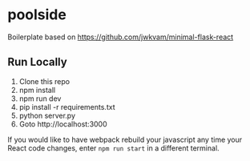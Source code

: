 # poolside

Boilerplate based on https://github.com/jwkvam/minimal-flask-react

## Run Locally

1. Clone this repo
2. npm install
3. npm run dev
4. pip install -r requirements.txt
5. python server.py
6. Goto http://localhost:3000

If you would like to have webpack rebuild your javascript any time your React code changes, enter `npm run start` in a different terminal.
